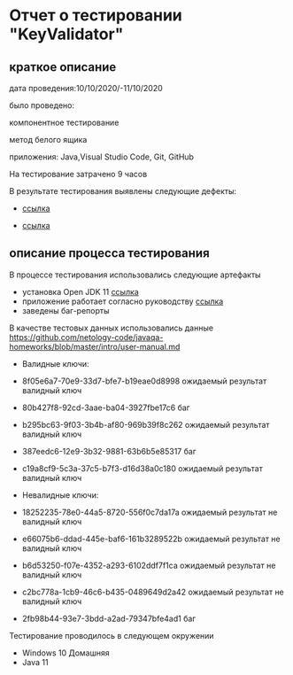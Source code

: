 # Отчет о тестировании "KeyValidator"

## краткое описание
дата проведения:10/10/2020/-11/10/2020

было проведено:

компонентное тестирование

метод белого ящика

приложения: Java,Visual Studio Code, Git, GitHub

На тестирование затрачено 9 часов

В результате тестирования выявлены следующие дефекты:

* [ссылка](https://github.com/ANNA-23021975/javakay/issues/1#issue-718848717)

* [ссылка](https://github.com/ANNA-23021975/javakay/issues/2#issue-718856309)

## описание процесса тестирования
 
 В процессе тестирования использовались следующие артефакты

* установка Open JDK 11 
[ссылка](https://github.com/netology-code/javaqa-homeworks/blob/master/intro/openjdk11-manual.md)
* приложение работает согласно руководству [ссылка](https://github.com/netology-code/javaqa-homeworks/blob/master/intro/user-manual.md)
* заведены баг-репорты

В качестве тестовых данных использовались данные <https://github.com/netology-code/javaqa-homeworks/blob/master/intro/user-manual.md>

* Валидные ключи:

* 8f05e6a7-70e9-33d7-bfe7-b19eae0d8998 ожидаемый результат валидный ключ
* 80b427f8-92cd-3aae-ba04-3927fbe17c6 баг
*  b295bc63-9f03-3b4b-af80-969b39f8c262 ожидаемый результат валидный ключ
* 387eedc6-12e9-3b32-9881-63b6b5e85317 баг
* c19a8cf9-5c3a-37c5-b7f3-d16d38a0c180 ожидаемый результат валидный ключ
* Невалидные ключи:

* 18252235-78e0-44a5-8720-556f0c7da17a ожидаемый результат не валидный ключ
* e66075b6-ddad-445e-baf6-161b3289522b ожидаемый результат не валидный ключ
* b6d53250-f07e-4352-a293-6102ddf7f1ca ожидаемый результат не валидный ключ
* c2bc778a-1cb9-46c6-b435-0489649d2a42 ожидаемый результат не валидный ключ
* 2fb98b44-93e7-3bdd-a2ad-79347bfe4ad1 баг

Тестирование проводилось в следующем окружении 

* Windows 10 Домашняя
* Java 11

